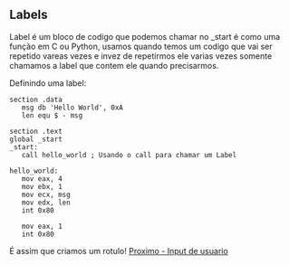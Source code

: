 ## Labels

 Label é um bloco de codigo que podemos chamar no _start é como uma função em C ou Python, usamos quando temos um codigo que vai ser repetido vareas vezes e invez de repetirmos ele varias vezes somente chamamos a label que contem ele quando precisarmos.

 Definindo uma label:

 ```
section .data
    msg db 'Hello World', 0xA
    len equ $ - msg

 section .text
 global _start
 _start:
    call hello_world ; Usando o call para chamar um Label

 hello_world:
    mov eax, 4
    mov ebx, 1
    mov ecx, msg
    mov edx, len
    int 0x80

    mov eax, 1
    int 0x80
 ```

 É assim que criamos um rotulo! [Proximo - Input de usuario](5-input.md)